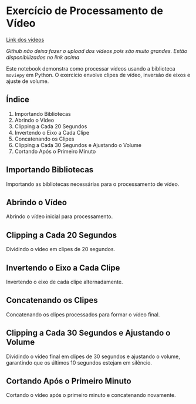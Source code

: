 # Exercício de Processamento de Vídeo

[Link dos videos](https://drive.google.com/drive/folders/1yGeWDFvfBI6DDa8TNdTNTgEGblN8AivP?usp=sharing)

*Github não deixa fazer o upload dos vídeos pois são muito grandes. Estão disponibilizados no link acima*

Este notebook demonstra como processar vídeos usando a biblioteca `moviepy` em Python. O exercício envolve clipes de vídeo, inversão de eixos e ajuste de volume.

## Índice

1. Importando Bibliotecas
2. Abrindo o Vídeo
3. Clipping a Cada 20 Segundos
4. Invertendo o Eixo a Cada Clipe
5. Concatenando os Clipes
6. Clipping a Cada 30 Segundos e Ajustando o Volume
7. Cortando Após o Primeiro Minuto

## Importando Bibliotecas

Importando as bibliotecas necessárias para o processamento de vídeo.

## Abrindo o Vídeo

Abrindo o vídeo inicial para processamento.

## Clipping a Cada 20 Segundos

Dividindo o vídeo em clipes de 20 segundos.

## Invertendo o Eixo a Cada Clipe

Invertendo o eixo de cada clipe alternadamente.

## Concatenando os Clipes

Concatenando os clipes processados para formar o vídeo final.

## Clipping a Cada 30 Segundos e Ajustando o Volume

Dividindo o vídeo final em clipes de 30 segundos e ajustando o volume, garantindo que os últimos 10 segundos estejam em silêncio.

## Cortando Após o Primeiro Minuto

Cortando o vídeo após o primeiro minuto e concatenando novamente.
